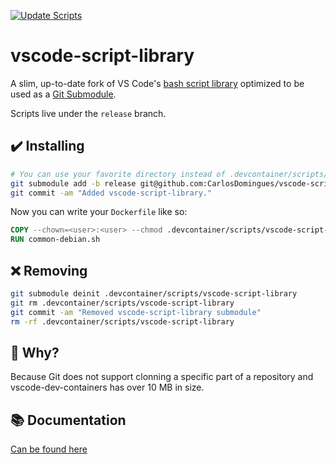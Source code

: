 [![Update Scripts](https://github.com/CarlosDomingues/vscode-script-library/actions/workflows/update.yml/badge.svg)](https://github.com/CarlosDomingues/vscode-script-library/actions/workflows/update.yml)

# vscode-script-library

A slim, up-to-date fork of VS Code's [bash script library](https://github.com/microsoft/vscode-dev-containers/tree/main/script-library) optimized to be used as a [Git Submodule](https://git-scm.com/book/en/v2/Git-Tools-Submodules).

Scripts live under the `release` branch. 

## ✔️ Installing

```bash
# You can use your favorite directory instead of .devcontainer/scripts/vscode-script-library
git submodule add -b release git@github.com:CarlosDomingues/vscode-script-library.git .devcontainer/scripts/vscode-script-library
git commit -am "Added vscode-script-library."
```

Now you can write your `Dockerfile` like so:

```Dockerfile
COPY --chown=<user>:<user> --chmod .devcontainer/scripts/vscode-script-library/common-debian.sh /usr/local/bin/common-debian.sh
RUN common-debian.sh
```

## ❌ Removing

```bash
git submodule deinit .devcontainer/scripts/vscode-script-library
git rm .devcontainer/scripts/vscode-script-library
git commit -am "Removed vscode-script-library submodule"
rm -rf .devcontainer/scripts/vscode-script-library
```

## 🤷 Why? 

Because Git does not support clonning a specific part of a repository and vscode-dev-containers has over 10 MB in size.

## 📚 Documentation

[Can be found here](https://github.com/microsoft/vscode-dev-containers/tree/main/script-library)
